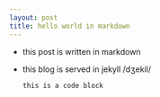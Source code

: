 ```yaml
---
layout: post
title: hello world in markdown
---
```


* this post is written in markdown
* this blog is served in jekyll /dʒekil/

      this is a code block

